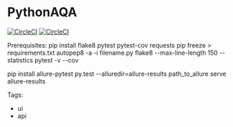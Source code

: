 # PythonAQA


[![CircleCI](https://circleci.com/gh/Valeriy2013/PythonAQA/tree/master.svg?style=svg)](https://circleci.com/gh/Valeriy2013/PythonAQA/tree/master)
[![CircleCI](https://circleci.com/gh/Valeriy2013/PythonAQA/tree/allure.svg?style=svg)](https://circleci.com/gh/Valeriy2013/PythonAQA/tree/allure)


Prerequisites:
pip install flake8 pytest pytest-cov requests
pip freeze > requirements.txt
autopep8 -a -i filename.py
flake8 --max-line-length 150 --statistics
pytest -v --cov

pip install allure-pytest
py.test --alluredir=allure-results 
path_to_allure serve allure-results

Tags:
- ui
- api
